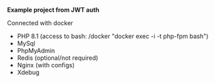 **Example project from JWT auth**

Connected with docker
* PHP 8.1 (access to bash: /docker "docker exec -i -t php-fpm bash")
* MySql
* PhpMyAdmin
* Redis (optional/not required)
* Nginx (with configs)
* Xdebug